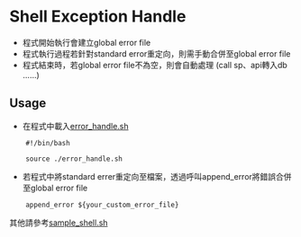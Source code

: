 # Shell Exception Handle

- 程式開始執行會建立global error file
- 程式執行過程若針對standard error重定向，則需手動合併至global error file
- 程式結束時，若global error file不為空，則會自動處理 (call sp、api轉入db ......)

## Usage

- 在程式中載入[error_handle.sh](error_handle.sh)
``` shell
    #!/bin/bash

    source ./error_handle.sh
```
- 若程式中將standard errer重定向至檔案，透過呼叫append_error將錯誤合併至global error file

``` shell
    append_error ${your_custom_error_file}
```
其他請參考[sample_shell.sh](sample_shell.sh)